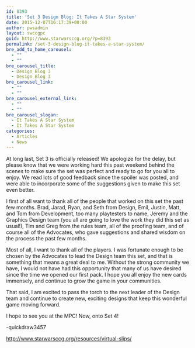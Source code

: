 ```yaml
---
id: 8393
title: 'Set 3 Design Blog: It Takes A Star System'
date: 2015-12-07T16:17:39+00:00
author: pwsadmin
layout: swccgpc
guid: http://www.starwarsccg.org/?p=8393
permalink: /set-3-design-blog-it-takes-a-star-system/
bre_add_to_home_carousel:
  - ""
  - ""
bre_carousel_title:
  - Design Blog 3
  - Design Blog 3
bre_carousel_link:
  - ""
  - ""
bre_carousel_external_link:
  - ""
  - ""
bre_carousel_slogan:
  - It Takes A Star System
  - It Takes A Star System
categories:
  - Articles
  - News
---
```

At long last, Set 3 is officially released! We apologize for the delay, but please know that we were working hard this past weekend behind the scenes to make sure the set was perfect and ready to go for you all to enjoy. We read lots of good feedback since the spoiler was posted, and were able to incorporate some of the suggestions given to make this set even better.

I first of all want to thank all of the people that worked on this set the past few months. Brad, Jarad, Ryan, and Seth from Design, Emil, Justin, Matt, and Tom from Development, too many playtesters to name, Jeremy and the Graphics Design team (you all are going to love the work they did this set as usual!), Tim and Greg from the rules team, all of the proofing team, and of course all of the Advocates, who gave suggestions and shared wisdom on the process the past few months.

Most of all, I want to thank all of the players. I was fortunate enough to be chosen by the Advocates to lead the Design team this set, and that is something that means a great deal to me. Without the strong community we have, I would not have had this opportunity that many of us have desired since the time we opened our first pack. I hope you all enjoy the new cards immensely, and continue to grow the game in your communities.

That said, I am excited to pass the torch to the next leader of the Design team and continue to create new, exciting designs that keep this wonderful game moving forward.

I hope to see you at the MPC! Now, onto Set 4!

-quickdraw3457

<http://www.starwarsccg.org/resources/virtual-slips/>
